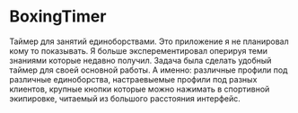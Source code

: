 # BoxingTimer
Таймер для занятий единоборствами.
Это приложение я не планировал кому то показывать. Я больше эксперементировал оперируя теми знаниями которые недавно получил.
Задача была сделать удобный таймер для своей основной работы. А именно: различные профили под различные единоборства,
настраевыемые профили под разных клиентов, крупные кнопки которые можно нажимать в спортивной экипировке, 
читаемый из большого расстояния интерфейс.
